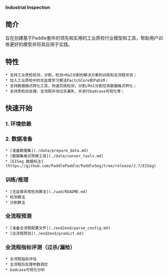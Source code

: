 **Industrial Inspection**
## 简介

旨在创建基于Paddle套件的领先和实用的工业质检行业模型和工具，帮助用户训练更好的模型并将其应用于实践。

## 特性
    * 支持工业质检检测，分割，检测+RoI分割的解决方案的训练和全流程评测；
    * 加入工业质检中的无监督学习算法PactchCore和PaDiM；
    * 支持数据格式转化工具，快速完成检测，分割/RoI分割任务数据格式转化；
    * 支持质检后处理，全流程评测过杀漏失，并进行badcase可视化等；

## 快速开始
### 1. 环境依赖

### 2. 数据准备
    * [准备数据集](./data/prepare_data.md)
    * [数据集格式转换工具](./data/conver_tools.md)
    * [EISeg 数据标注](https://github.com/PaddlePaddle/PaddleSeg/tree/release/2.7/EISeg)

### 训练/推理
    * [无监督异常检测算法](./uad/README.md)
    * 检测算法
    * 分割算法
    
### 全流程预测
    * [准备全流程配置文件](./end2end/parse_config.md)
    * [全流程预测](./end2end/predict.md)

### 全流程指标评测（过杀/漏检）
    * 全流程指标评估
    * 全流程后处理参数调优
    * badcase可视化分析